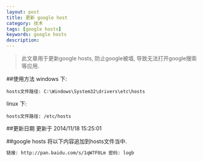 ```yaml
---
layout: post
title: 更新 google host
category: 技术
tags: [google hosts]
keywords: google hosts
description: 
---
```

> 此文章用于更新google hosts, 防止google被墙, 导致无法打开google搜索等应用.

##使用方法
windows 下:

	hosts文件路径: C:\Windows\System32\drivers\etc\hosts
	
linux 下:

	hosts文件路径: /etc/hosts

##更新日期
更新于 2014/11/18 15:25:01

##google hosts
将以下内容追加到hosts文件当中.
```bash
链接: http://pan.baidu.com/s/1qW7F0Lm 密码: logb
```
